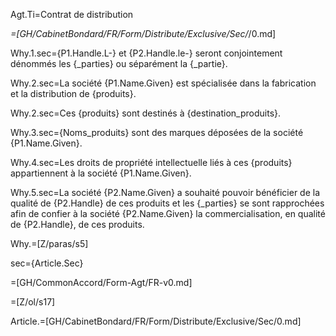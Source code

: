 Agt.Ti=Contrat de distribution

_=[GH/CabinetBondard/FR/Form/Distribute/Exclusive/Sec/_/0.md]

Why.1.sec={P1.Handle.L-} et {P2.Handle.le-} seront conjointement dénommés les {_parties} ou séparément la {_partie}.

Why.2.sec=La société {P1.Name.Given} est spécialisée dans la fabrication et la distribution de {produits}.

Why.2.sec=Ces {produits} sont destinés à {destination_produits}. 

Why.3.sec={Noms_produits} sont des marques déposées de la société {P1.Name.Given}.

Why.4.sec=Les droits de propriété intellectuelle liés à ces {produits} appartiennent à la société {P1.Name.Given}.

Why.5.sec=La société {P2.Name.Given} a souhaité pouvoir bénéficier de la qualité de {P2.Handle} de ces produits et les {_parties} se sont rapprochées afin de confier à la société {P2.Name.Given} la commercialisation, en qualité de {P2.Handle}, de ces produits. 

Why.=[Z/paras/s5]

sec={Article.Sec}

=[GH/CommonAccord/Form-Agt/FR-v0.md]

=[Z/ol/s17]

Article.=[GH/CabinetBondard/FR/Form/Distribute/Exclusive/Sec/0.md]